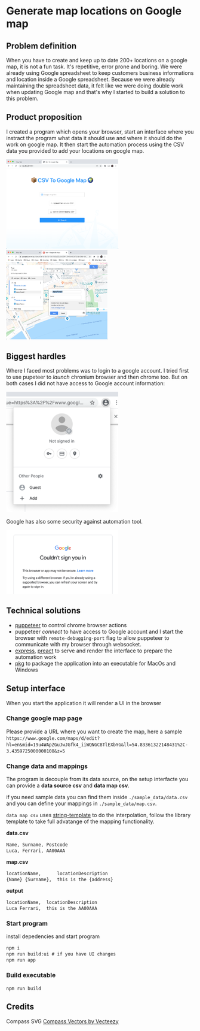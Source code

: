 # Generate map locations on Google map

## Problem definition
When you have to create and keep up to date 200+ locations on a google map, it is not a fun task. It's repetitive, error prone and boring.
We were already using Google spreadsheet to keep customers business informations and location inside a Google spreadsheet. Because we were already maintaining the spreadsheet data, it felt like we were doing double work when updating Google map and that's why I started to build a solution to this problem.

## Product proposition
I created a program which opens your browser, start an interface where you instract the program what data it should use and where it should do the work on google map. It then start the automation process using the CSV data you provided to add your locations on google map.

<img width="300" src="./docs/screenshot-ui-setup.png" /> 
<img height="239" src="./docs/screenshot-google-map.png" />

## Biggest hardles
Where I faced most problems was to login to a google account.
I tried first to use pupeteer to *launch* chronium browser and then chrome too. But on both cases I did not have access to Google account information:

<img width="300" src="./docs/screenshot-user.png" />

Google has also some security against automation tool. 

<img width="300" src="./docs/screenshot-google-sign-in.png" />

## Technical solutions
- [puppeteer](https://github.com/puppeteer/puppeteer/) to control chrome browser actions 
- puppeteer *connect* to have access to Google account and I start the browser with `remote-debugging-port` flag to allow puppeteer to communicate with my browser through websocket.
- [express](https://expressjs.com/), [preact](https://preactjs.com/) to serve and render the interface to prepare the automation work
- [pkg](https://github.com/vercel/pkg) to package the application into an executable for MacOs and Windows 

## Setup interface
When you start the application it will render a UI in the browser

### Change google map page
Please provide a URL where you want to create the map, here a sample
`https://www.google.com/maps/d/edit?hl=en&mid=19u4WApZGuJwJGfk4_iiWQNGC8TlEXbYG&ll=54.83361322148431%2C-3.4359725000000108&z=5`

### Change data and mappings
The program is decouple from its data source, 
on the setup interfacte you can provide a **data source csv** and **data map csv**.

if you need sample data you can find them inside `./sample_data/data.csv` and you can define your mappings in `./sample_data/map.csv`.

`data map csv` uses [string-template](https://www.npmjs.com/package/string-template) to do the interpolation, follow the library template to take full advatange of the mapping functionality.

**data.csv**
```csv
Name, Surname, Postcode
Luca, Ferrari, AA00AAA
```

**map.csv**
```csv
locationName,      locationDescription
{Name} {Surname},  this is the {address}
```

**output**
```csv
locationName,  locationDescription
Luca Ferrari,  this is the AA00AAA
```

### Start program
install depedencies and start program
```
npm i
npm run build:ui # if you have UI changes
npm run app
```

### Build executable
```
npm run build
```

## Credits
Compass SVG <a href="https://www.vecteezy.com/free-vector/compass">Compass Vectors by Vecteezy</a>

